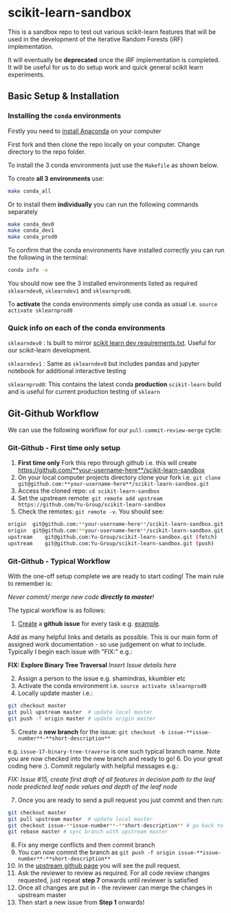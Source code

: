 # scikit-learn-sandbox
This is a sandbox repo to test out various scikit-learn features that will be used in the development of the iterative Random Forests (iRF) implementation.

It will eventually be **deprecated** once the iRF implementation is completed. It will be useful for us to do setup work and quick general scikit learn experiments.

## Basic Setup & Installation

### Installing the `conda` environments

Firstly you need to [install Anaconda](https://www.continuum.io/downloads) on your computer

First fork and then clone the repo locally on your computer. Change directory to the repo folder.

To install the 3 conda environments just use the `Makefile` as shown below.

To create **all 3 environments** use:

```bash
make conda_all
```

Or to install them **individually** you can run the following commands separately

```bash
make conda_dev0
make conda_dev1
make conda_prod0
```

To confirm that the conda environments have installed correctly you can run the following in the terminal:
```bash
conda info -e
```

You should now see the 3 installed environments listed as required `sklearndev0`, `sklearndev1` and `sklearnprod0`.

To **activate** the conda environments simply use conda as usual i.e. `source activate sklearnprod0`

### Quick info on each of the conda environments

`sklearndev0` : Is built to mirror [scikit learn dev requirements.txt](https://github.com/scikit-learn/scikit-learn/blob/master/build_tools/appveyor/requirements.txt). Useful for our scikit-learn development.

`sklearndev1` : Same as `sklearndev0` but includes pandas and jupyter notebook for additional interactive testing

`sklearnprod0`: This contains the latest conda **production** `scikit-learn` build and is useful for current production testing of `sklearn`

## Git-Github Workflow

We can use the following workflow for our `pull-commit-review-merge` cycle:

### Git-Github - First time only setup

1. **First time only** Fork this repo through github i.e. this will create https://github.com/**your-username-here**/scikit-learn-sandbox
2. On your local computer projects directory clone your fork i.e. `git clone git@github.com:**your-username-here**/scikit-learn-sandbox.git`
3. Access the cloned repo: `cd scikit-learn-sandbox`
4. Set the upstream remote: `git remote add upstream https://github.com/Yu-Group/scikit-learn-sandbox`
5. Check the remotes: `git remote -v`. You should see:

```bash
origin	git@github.com:**your-username-here**/scikit-learn-sandbox.git (fetch)
origin	git@github.com:**your-username-here**/scikit-learn-sandbox.git (push)
upstream	git@github.com:Yu-Group/scikit-learn-sandbox.git (fetch)
upstream	git@github.com:Yu-Group/scikit-learn-sandbox.git (push)
```

### Git-Github - Typical Workflow

With the one-off setup complete we are ready to start coding! The main rule to remember is:

*Never commit/ merge new code **directly to master**!*

The typical workflow is as follows:

1. [Create](https://github.com/Yu-Group/scikit-learn-sandbox/issues) a **github issue** for every task e.g. [example](https://github.com/Yu-Group/scikit-learn-sandbox/issues/19).

Add as many helpful links and details as possible. This is our main form of assigned work documentation - so use judgement on what to include. Typically I begin each issue with "FIX:" e.g.:

**FIX: Explore Binary Tree Traversal**
*Insert Issue details here*

2. Assign a person to the issue e.g. shamindras, kkumbier etc
3. Activate the conda environment i.e. `source activate sklearnprod0`
4. Locally update master i.e.:

```bash
git checkout master
git pull upstream master  # update local master
git push -f origin master # update origin master
```

5. Create a **new branch** for the issue: `git checkout -b issue-**issue-number**-**short-description**`

e.g. `issue-17-binary-tree-traverse` is one such typical branch name. Note you are now checked into the new branch and ready to go!
6. Do your great coding here :). Commit regularly with helpful messages e.g.:

*FIX: Issue #15, create first draft of all features in decision path to the leaf node predicted leaf node values and depth of the leaf node*

7. Once you are ready to send a pull request you just commit and then run:

```bash
git checkout master
git pull upstream master  # update local master
git checkout issue-**issue-number**-**short-description** # go back to working branch
git rebase master # sync branch with upstream master
```

8. Fix any merge conflicts and then commit branch
9. You can now commit the branch as `git push -f origin issue-**issue-number**-**short-description**`
10. In the [upstream github page](https://github.com/Yu-Group/scikit-learn-sandbox) you will see the pull request.
11. Ask the reviewer to review as required. For all code review changes requested, just repeat **step 7** onwards until reviewer is satisfied
12. Once all changes are put in - the reviewer can merge the changes in upstream master
13. Then start a new issue from **Step 1** onwards!